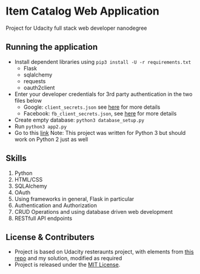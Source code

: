 # Item Catalog Web Application
Project for Udacity full stack web developer nanodegree 
## Running the application
* Install dependent libraries using `pip3 install -U -r requirements.txt`
    * Flask
    * sqlalchemy
    * requests
    * oauth2client
* Enter your developer credentials for 3rd party authentication in the two files below
    * Google:  `client_secrets.json` see [here](https://developers.google.com/maps/documentation/javascript/get-api-key) for more details
    * Facebook: `fb_client_secrets.json`, see [here](https://developers.facebook.com/apps) for more details
* Create empty database: `python3 database_setup.py` 
* Run `python3 app2.py`
* Go to this [link](http://localhost:5000)
Note: This project was written for Python 3 but should work on Python 2 just as well

## Skills 
1. Python
2. HTML/CSS
3. SQLAlchemy 
4. OAuth
5. Using frameworks in general, Flask in particular
6. Authentication and Authorization
7. CRUD Operations and using database driven web development
8. RESTfull API endpoints

## License & Contributers 
* Project is based on Udacity resteraunts project, with elements from [this repo](https://github.com/udacity/ud330/tree/master/Lesson4/step2) and my solution, modified as required
* Project is released under the [MIT License](http://opensource.org/licenses/MIT).
